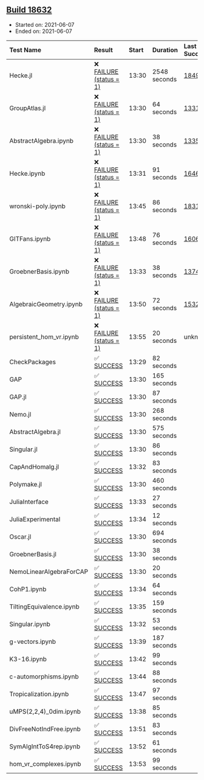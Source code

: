 ## [Build 18632](https://oscarci.mathematik.uni-kl.de/job/oscar/18632/)

* Started on: 2021-06-07
* Ended on: 2021-06-07

| Test Name    | Result | Start | Duration | Last Success | First Failure |
|:-------------|:-------|:------|:---------|:-------------|:--------------|
| Hecke.jl | ❌ [FAILURE (status = 1)](https://oscarci.mathematik.uni-kl.de/job/oscar/18632/artifact/logs/build-18632/Hecke.jl.log) | 13:30 | 2548 seconds | [18490](https://oscarci.mathematik.uni-kl.de/job/oscar/18490/) | [18491](https://oscarci.mathematik.uni-kl.de/job/oscar/18491/) |
| GroupAtlas.jl | ❌ [FAILURE (status = 1)](https://oscarci.mathematik.uni-kl.de/job/oscar/18632/artifact/logs/build-18632/GroupAtlas.jl.log) | 13:30 | 64 seconds | [13311](https://oscarci.mathematik.uni-kl.de/job/oscar/13311/) | [13312](https://oscarci.mathematik.uni-kl.de/job/oscar/13312/) |
| AbstractAlgebra.ipynb | ❌ [FAILURE (status = 1)](https://oscarci.mathematik.uni-kl.de/job/oscar/18632/artifact/logs/build-18632/AbstractAlgebra.ipynb.log) | 13:30 | 38 seconds | [13355](https://oscarci.mathematik.uni-kl.de/job/oscar/13355/) | [13356](https://oscarci.mathematik.uni-kl.de/job/oscar/13356/) |
| Hecke.ipynb | ❌ [FAILURE (status = 1)](https://oscarci.mathematik.uni-kl.de/job/oscar/18632/artifact/logs/build-18632/Hecke.ipynb.log) | 13:31 | 91 seconds | [16463](https://oscarci.mathematik.uni-kl.de/job/oscar/16463/) | [16464](https://oscarci.mathematik.uni-kl.de/job/oscar/16464/) |
| wronski-poly.ipynb | ❌ [FAILURE (status = 1)](https://oscarci.mathematik.uni-kl.de/job/oscar/18632/artifact/logs/build-18632/wronski-poly.ipynb.log) | 13:45 | 86 seconds | [18314](https://oscarci.mathematik.uni-kl.de/job/oscar/18314/) | [18315](https://oscarci.mathematik.uni-kl.de/job/oscar/18315/) |
| GITFans.ipynb | ❌ [FAILURE (status = 1)](https://oscarci.mathematik.uni-kl.de/job/oscar/18632/artifact/logs/build-18632/GITFans.ipynb.log) | 13:48 | 76 seconds | [16068](https://oscarci.mathematik.uni-kl.de/job/oscar/16068/) | [16069](https://oscarci.mathematik.uni-kl.de/job/oscar/16069/) |
| GroebnerBasis.ipynb | ❌ [FAILURE (status = 1)](https://oscarci.mathematik.uni-kl.de/job/oscar/18632/artifact/logs/build-18632/GroebnerBasis.ipynb.log) | 13:33 | 38 seconds | [13748](https://oscarci.mathematik.uni-kl.de/job/oscar/13748/) | [13749](https://oscarci.mathematik.uni-kl.de/job/oscar/13749/) |
| AlgebraicGeometry.ipynb | ❌ [FAILURE (status = 1)](https://oscarci.mathematik.uni-kl.de/job/oscar/18632/artifact/logs/build-18632/AlgebraicGeometry.ipynb.log) | 13:50 | 72 seconds | [15322](https://oscarci.mathematik.uni-kl.de/job/oscar/15322/) | [15323](https://oscarci.mathematik.uni-kl.de/job/oscar/15323/) |
| persistent_hom_vr.ipynb | ❌ [FAILURE (status = 1)](https://oscarci.mathematik.uni-kl.de/job/oscar/18632/artifact/logs/build-18632/persistent_hom_vr.ipynb.log) | 13:55 | 20 seconds | unknown | unknown |
| CheckPackages | ✅ [SUCCESS](https://oscarci.mathematik.uni-kl.de/job/oscar/18632/artifact/logs/build-18632/CheckPackages.log) | 13:29 | 82 seconds |  |  |
| GAP | ✅ [SUCCESS](https://oscarci.mathematik.uni-kl.de/job/oscar/18632/artifact/logs/build-18632/GAP.log) | 13:30 | 165 seconds |  |  |
| GAP.jl | ✅ [SUCCESS](https://oscarci.mathematik.uni-kl.de/job/oscar/18632/artifact/logs/build-18632/GAP.jl.log) | 13:30 | 87 seconds |  |  |
| Nemo.jl | ✅ [SUCCESS](https://oscarci.mathematik.uni-kl.de/job/oscar/18632/artifact/logs/build-18632/Nemo.jl.log) | 13:30 | 268 seconds |  |  |
| AbstractAlgebra.jl | ✅ [SUCCESS](https://oscarci.mathematik.uni-kl.de/job/oscar/18632/artifact/logs/build-18632/AbstractAlgebra.jl.log) | 13:30 | 575 seconds |  |  |
| Singular.jl | ✅ [SUCCESS](https://oscarci.mathematik.uni-kl.de/job/oscar/18632/artifact/logs/build-18632/Singular.jl.log) | 13:30 | 86 seconds |  |  |
| CapAndHomalg.jl | ✅ [SUCCESS](https://oscarci.mathematik.uni-kl.de/job/oscar/18632/artifact/logs/build-18632/CapAndHomalg.jl.log) | 13:32 | 83 seconds |  |  |
| Polymake.jl | ✅ [SUCCESS](https://oscarci.mathematik.uni-kl.de/job/oscar/18632/artifact/logs/build-18632/Polymake.jl.log) | 13:30 | 460 seconds |  |  |
| JuliaInterface | ✅ [SUCCESS](https://oscarci.mathematik.uni-kl.de/job/oscar/18632/artifact/logs/build-18632/JuliaInterface.log) | 13:33 | 27 seconds |  |  |
| JuliaExperimental | ✅ [SUCCESS](https://oscarci.mathematik.uni-kl.de/job/oscar/18632/artifact/logs/build-18632/JuliaExperimental.log) | 13:34 | 12 seconds |  |  |
| Oscar.jl | ✅ [SUCCESS](https://oscarci.mathematik.uni-kl.de/job/oscar/18632/artifact/logs/build-18632/Oscar.jl.log) | 13:30 | 694 seconds |  |  |
| GroebnerBasis.jl | ✅ [SUCCESS](https://oscarci.mathematik.uni-kl.de/job/oscar/18632/artifact/logs/build-18632/GroebnerBasis.jl.log) | 13:30 | 38 seconds |  |  |
| NemoLinearAlgebraForCAP | ✅ [SUCCESS](https://oscarci.mathematik.uni-kl.de/job/oscar/18632/artifact/logs/build-18632/NemoLinearAlgebraForCAP.log) | 13:30 | 20 seconds |  |  |
| CohP1.ipynb | ✅ [SUCCESS](https://oscarci.mathematik.uni-kl.de/job/oscar/18632/artifact/logs/build-18632/CohP1.ipynb.log) | 13:34 | 64 seconds |  |  |
| TiltingEquivalence.ipynb | ✅ [SUCCESS](https://oscarci.mathematik.uni-kl.de/job/oscar/18632/artifact/logs/build-18632/TiltingEquivalence.ipynb.log) | 13:35 | 159 seconds |  |  |
| Singular.ipynb | ✅ [SUCCESS](https://oscarci.mathematik.uni-kl.de/job/oscar/18632/artifact/logs/build-18632/Singular.ipynb.log) | 13:32 | 53 seconds |  |  |
| g-vectors.ipynb | ✅ [SUCCESS](https://oscarci.mathematik.uni-kl.de/job/oscar/18632/artifact/logs/build-18632/g-vectors.ipynb.log) | 13:39 | 187 seconds |  |  |
| K3-16.ipynb | ✅ [SUCCESS](https://oscarci.mathematik.uni-kl.de/job/oscar/18632/artifact/logs/build-18632/K3-16.ipynb.log) | 13:42 | 99 seconds |  |  |
| c-automorphisms.ipynb | ✅ [SUCCESS](https://oscarci.mathematik.uni-kl.de/job/oscar/18632/artifact/logs/build-18632/c-automorphisms.ipynb.log) | 13:44 | 88 seconds |  |  |
| Tropicalization.ipynb | ✅ [SUCCESS](https://oscarci.mathematik.uni-kl.de/job/oscar/18632/artifact/logs/build-18632/Tropicalization.ipynb.log) | 13:47 | 97 seconds |  |  |
| uMPS(2,2,4)_0dim.ipynb | ✅ [SUCCESS](https://oscarci.mathematik.uni-kl.de/job/oscar/18632/artifact/logs/build-18632/uMPS-2-2-4-_0dim.ipynb.log) | 13:38 | 85 seconds |  |  |
| DivFreeNotIndFree.ipynb | ✅ [SUCCESS](https://oscarci.mathematik.uni-kl.de/job/oscar/18632/artifact/logs/build-18632/DivFreeNotIndFree.ipynb.log) | 13:51 | 83 seconds |  |  |
| SymAlgIntToS4rep.ipynb | ✅ [SUCCESS](https://oscarci.mathematik.uni-kl.de/job/oscar/18632/artifact/logs/build-18632/SymAlgIntToS4rep.ipynb.log) | 13:52 | 61 seconds |  |  |
| hom_vr_complexes.ipynb | ✅ [SUCCESS](https://oscarci.mathematik.uni-kl.de/job/oscar/18632/artifact/logs/build-18632/hom_vr_complexes.ipynb.log) | 13:53 | 99 seconds |  |  |
